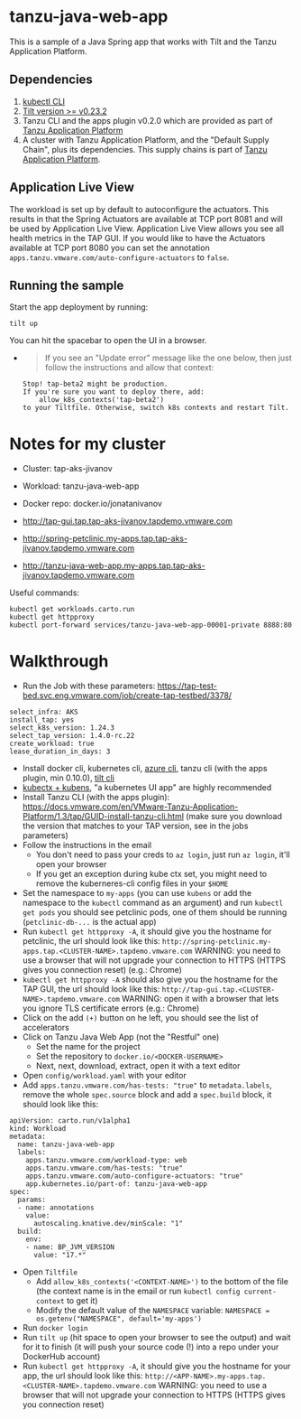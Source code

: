 # tanzu-java-web-app

This is a sample of a Java Spring app that works with Tilt and the Tanzu Application Platform.

## Dependencies
1. [kubectl CLI](https://kubernetes.io/docs/tasks/tools/)
2. [Tilt version >= v0.23.2](https://docs.tilt.dev/install.html)
3. Tanzu CLI and the apps plugin v0.2.0 which are provided as part of [Tanzu Application Platform](https://network.tanzu.vmware.com/products/tanzu-application-platform)
4. A cluster with Tanzu Application Platform, and the "Default Supply Chain", plus its dependencies. This supply chains is part of [Tanzu Application Platform](https://network.tanzu.vmware.com/products/tanzu-application-platform).

## Application Live View
The workload is set up by default to autoconfigure the actuators. This results in that the Spring Actuators are available at TCP port 8081 and will be used by Application Live View.
Application Live View allows you see all health metrics in the TAP GUI. If you would like to have the Actuators available at TCP port 8080 you can set the
annotation `apps.tanzu.vmware.com/auto-configure-actuators` to `false`.

## Running the sample

Start the app deployment by running:

```
tilt up
```

You can hit the spacebar to open the UI in a browser. 

- > If you see an "Update error" message like the one below, then just follow the instructions and allow that context:
    ```
    Stop! tap-beta2 might be production.
    If you're sure you want to deploy there, add:
        allow_k8s_contexts('tap-beta2')
    to your Tiltfile. Otherwise, switch k8s contexts and restart Tilt.
    ```

# Notes for my cluster

- Cluster: tap-aks-jivanov
- Workload: tanzu-java-web-app
- Docker repo: docker.io/jonatanivanov

- http://tap-gui.tap.tap-aks-jivanov.tapdemo.vmware.com
- http://spring-petclinic.my-apps.tap.tap-aks-jivanov.tapdemo.vmware.com
- http://tanzu-java-web-app.my-apps.tap.tap-aks-jivanov.tapdemo.vmware.com

Useful commands:
```
kubectl get workloads.carto.run
kubectl get httpproxy
kubectl port-forward services/tanzu-java-web-app-00001-private 8888:80
```

# Walkthrough
- Run the Job with these parameters: https://tap-test-bed.svc.eng.vmware.com/job/create-tap-testbed/3378/
```
select_infra: AKS
install_tap: yes
select_k8s_version: 1.24.3
select_tap_version: 1.4.0-rc.22
create_workload: true
lease_duration_in_days: 3
```
- Install docker cli, kubernetes cli, [azure cli](https://learn.microsoft.com/en-us/cli/azure/), tanzu cli (with the apps plugin, min 0.10.0), [tilt cli](https://github.com/tilt-dev/tilt)
- [kubectx + kubens](https://github.com/ahmetb/kubectx), "a kubernetes UI app" are highly recommended
- Install Tanzu CLI (with the apps plugin): https://docs.vmware.com/en/VMware-Tanzu-Application-Platform/1.3/tap/GUID-install-tanzu-cli.html (make sure you download the version that matches to your TAP version, see in the jobs parameters)
- Follow the instructions in the email
  - You don't need to pass your creds to `az login`, just run `az login`, it'll open your browser
  - If you get an exception during kube ctx set, you might need to remove the kuberneres-cli config files in your `$HOME`
- Set the namespace to `my-apps` (you can use `kubens` or add the namespace to the `kubectl` command as an argument) and run `kubectl get pods` you should see petclinic pods, one of them should be running (`petclinic-db-...` is the actual app)
- Run `kubectl get httpproxy -A`, it should give you the hostname for petclinic, the url should look like this:
`http://spring-petclinic.my-apps.tap.<CLUSTER-NAME>.tapdemo.vmware.com`
WARNING: you need to use a browser that will not upgrade your connection to HTTPS (HTTPS gives you connection reset) (e.g.: Chrome)
- `kubectl get httpproxy -A` should also give you the hostname for the TAP GUI, the url should look like this:
`http://tap-gui.tap.<CLUSTER-NAME>.tapdemo.vmware.com`
WARNING: open it with a browser that lets you ignore TLS certificate errors (e.g.: Chrome)
- Click on the add `(+)` button on he left, you should see the list of accelerators
- Click on Tanzu Java Web App (not the "Restful" one)
  - Set the name for the project
  - Set the repository to `docker.io/<DOCKER-USERNAME>`
  - Next, next, download, extract, open it with a text editor
- Open `config/workload.yaml` with your editor
- Add `apps.tanzu.vmware.com/has-tests: "true"` to `metadata.labels`, remove the whole `spec.source` block and add a `spec.build` block, it should look like this:
```
apiVersion: carto.run/v1alpha1
kind: Workload
metadata:
  name: tanzu-java-web-app
  labels:
    apps.tanzu.vmware.com/workload-type: web
    apps.tanzu.vmware.com/has-tests: "true"
    apps.tanzu.vmware.com/auto-configure-actuators: "true"
    app.kubernetes.io/part-of: tanzu-java-web-app
spec:
  params:
  - name: annotations
    value:
      autoscaling.knative.dev/minScale: "1"
  build:
    env:
    - name: BP_JVM_VERSION
      value: "17.*"
```
- Open `Tiltfile`
  - Add `allow_k8s_contexts('<CONTEXT-NAME>')` to the bottom of the file (the context name is in the email or run `kubectl config current-context` to get it)
  - Modify the default value of the `NAMESPACE` variable: `NAMESPACE = os.getenv("NAMESPACE", default='my-apps')`
- Run `docker login`
- Run `tilt up` (hit space to open your browser to see the output) and wait for it to finish (it will push your source code (!) into a repo under your DockerHub account)
- Run `kubectl get httpproxy -A`, it should give you the hostname for your app, the url should look like this:
`http://<APP-NAME>.my-apps.tap.<CLUSTER-NAME>.tapdemo.vmware.com`
WARNING: you need to use a browser that will not upgrade your connection to HTTPS (HTTPS gives you connection reset)
